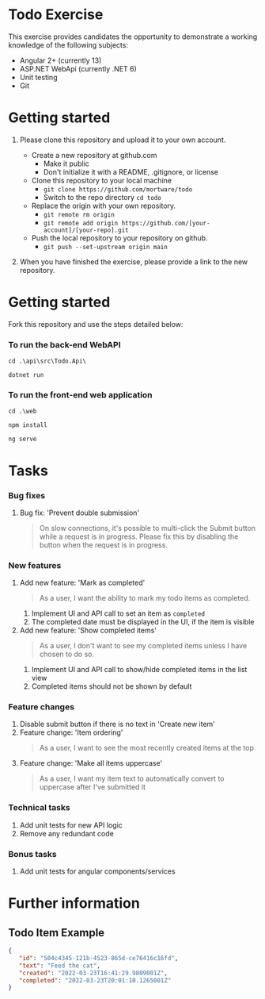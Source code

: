 # Todo Exercise

This exercise provides candidates the opportunity to demonstrate a working knowledge of the following subjects:
- Angular 2+ (currently 13)
- ASP.NET WebApi (currently .NET 6)
- Unit testing
- Git

# Getting started

1. Please clone this repository and upload it to your own account.

   - Create a new repository at github.com
     - Make it public
     - Don't initialize it with a README, .gitignore, or license
   - Clone this repository to your local machine
     - `git clone https://github.com/mortware/todo`
     - Switch to the repo directory `cd todo`
   - Replace the origin with your own repository.
     - `git remote rm origin`
     - `git remote add origin https://github.com/[your-account]/[your-repo].git`
   - Push the local repository to your repository on github.
     - `git push --set-upstream origin main`

2. When you have finished the exercise, please provide a link to the new repository.

# Getting started
Fork this repository and use the steps detailed below:

### To run the back-end WebAPI
`cd .\api\src\Todo.Api\`

`dotnet run`

### To run the front-end web application
`cd .\web`

`npm install`

`ng serve`

# Tasks

### Bug fixes
1. Bug fix: 'Prevent double submission'
   > On slow connections, it's possible to multi-click the Submit button while a request is in progress. Please fix this by disabling the button when the request is in progress.

### New features
1. Add new feature: 'Mark as completed'
   > As a user, I want the ability to mark my todo items as completed.
   1. Implement UI and API call to set an item as `completed`
   2. The completed date must be displayed in the UI, if the item is visible
2. Add new feature: 'Show completed items' 
   > As a user, I don't want to see my completed items unless I have chosen to do so.
   1. Implement UI and API call to show/hide completed items in the list view
   2. Completed items should not be shown by default

### Feature changes
1. Disable submit button if there is no text in 'Create new item'
1. Feature change: 'Item ordering'
   > As a user, I want to see the most recently created items at the top
2. Feature change: 'Make all items uppercase'
   > As a user, I want my item text to automatically convert to uppercase after I've submitted it

### Technical tasks
1. Add unit tests for new API logic
2. Remove any redundant code


### Bonus tasks
1. Add unit tests for angular components/services

# Further information

## Todo Item Example
```json
{
   "id": "504c4345-121b-4523-865d-ce76416c16fd",
   "text": "Feed the cat",
   "created": "2022-03-23T16:41:29.9809001Z",
   "completed": "2022-03-23T20:01:10.1265001Z"
}
```
